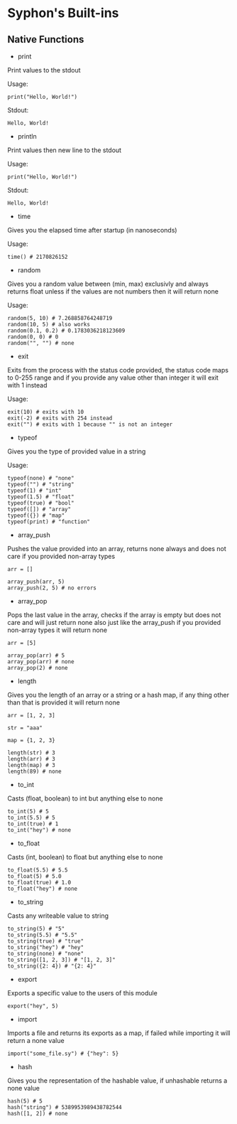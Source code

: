 # Syphon's Built-ins

## Native Functions

- print

Print values to the stdout

Usage:

```
print("Hello, World!")
```

Stdout:

```
Hello, World!
```

- println

Print values then new line to the stdout

Usage:

```
print("Hello, World!")
```

Stdout:

```
Hello, World!

```

- time

Gives you the elapsed time after startup (in nanoseconds)

Usage:

```
time() # 2170826152
```

- random

Gives you a random value between (min, max) exclusivly and always returns float unless if the values are not numbers then it will return none

Usage:

```
random(5, 10) # 7.268858764248719
random(10, 5) # also works
random(0.1, 0.2) # 0.1783036218123609
random(0, 0) # 0
random("", "") # none
```

- exit

Exits from the process with the status code provided, the status code maps to 0-255 range and if you provide any value other than integer it will exit with 1 instead

Usage:

```
exit(10) # exits with 10
exit(-2) # exits with 254 instead
exit("") # exits with 1 because "" is not an integer
```

- typeof

Gives you the type of provided value in a string

Usage:

```
typeof(none) # "none"
typeof("") # "string"
typeof(1) # "int"
typeof(1.5) # "float"
typeof(true) # "bool"
typeof([]) # "array"
typeof({}) # "map"
typeof(print) # "function"
```

- array_push

Pushes the value provided into an array, returns none always and does not care if you provided non-array types

```
arr = []

array_push(arr, 5)
array_push(2, 5) # no errors
```

- array_pop

Pops the last value in the array, checks if the array is empty but does not care and will just return none also just like the array_push if you provided non-array types it will return none

```
arr = [5]

array_pop(arr) # 5
array_pop(arr) # none
array_pop(2) # none
```

- length

Gives you the length of an array or a string or a hash map, if any thing other than that is provided it will return none

```
arr = [1, 2, 3]

str = "aaa"

map = {1, 2, 3}

length(str) # 3
length(arr) # 3
length(map) # 3
length(89) # none
```

- to_int

Casts (float, boolean) to int but anything else to none

```
to_int(5) # 5
to_int(5.5) # 5
to_int(true) # 1
to_int("hey") # none
```

- to_float

Casts (int, boolean) to float but anything else to none

```
to_float(5.5) # 5.5
to_float(5) # 5.0
to_float(true) # 1.0
to_float("hey") # none
```

- to_string

Casts any writeable value to string

```
to_string(5) # "5"
to_string(5.5) # "5.5"
to_string(true) # "true"
to_string("hey") # "hey" 
to_string(none) # "none"
to_string([1, 2, 3]) # "[1, 2, 3]"
to_string({2: 4}) # "{2: 4}"
```

- export

Exports a specific value to the users of this module

```
export("hey", 5)
```

- import

Imports a file and returns its exports as a map, if failed while importing it will return a none value

```
import("some_file.sy") # {"hey": 5}
```

- hash

Gives you the representation of the hashable value, if unhashable returns a none value

```
hash(5) # 5
hash("string") # 5389953989438782544
hash([1, 2]) # none
```
